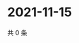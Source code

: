 # 2021-11-15

共 0 条

<!-- BEGIN WEIBO -->
<!-- 最后更新时间 Mon Nov 15 2021 23:09:10 GMT+0800 (China Standard Time) -->

<!-- END WEIBO -->
